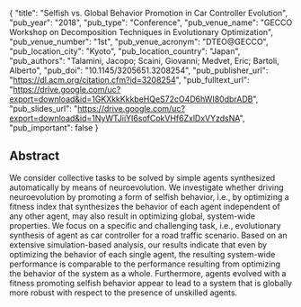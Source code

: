 {
  "title": "Selfish vs. Global Behavior Promotion in Car Controller Evolution",
  "pub_year": "2018",
  "pub_type": "Conference",
  "pub_venue_name": "GECCO Workshop on Decomposition Techniques in Evolutionary Optimization",
  "pub_venue_number": "1st",
  "pub_venue_acronym": "DTEO@GECCO",
  "pub_location_city": "Kyoto",
  "pub_location_country": "Japan",
  "pub_authors": "Talamini, Jacopo; Scaini, Giovanni; Medvet, Eric; Bartoli, Alberto",
  "pub_doi": "10.1145/3205651.3208254",
  "pub_publisher_url": "https://dl.acm.org/citation.cfm?id=3208254",
  "pub_fulltext_url": "https://drive.google.com/uc?export=download&id=1GKXkkKkkbeHQeS72cO4D6hWI80dbrADB",
  "pub_slides_url": "https://drive.google.com/uc?export=download&id=1NyWTJiiYI6sofCokVHf6ZxlDxVYzdsNA",
  "pub_important": false
}

## Abstract
We consider collective tasks to be solved by simple agents synthesized automatically by means of neuroevolution. We investigate whether driving neuroevolution by promoting a form of selfish behavior, i.e., by optimizing a fitness index that synthesizes the behavior of each agent independent of any other agent, may also result in optimizing global, system-wide properties. We focus on a specific and challenging task, i.e., evolutionary synthesis of agent as car controller for a road traffic scenario. Based on an extensive simulation-based analysis, our results indicate that even by optimizing the behavior of each single agent, the resulting system-wide performance is comparable to the performance resulting from optimizing the behavior of the system as a whole. Furthermore, agents evolved with a fitness promoting selfish behavior appear to lead to a system that is globally more robust with respect to the presence of unskilled agents.
